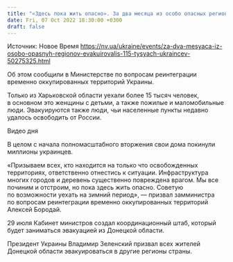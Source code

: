 ```yaml
---
title: "«Здесь пока жить опасно». За два месяца из особо опасных регионов эвакуировались 115 тысяч украинцев"
date: Fri, 07 Oct 2022 18:30:00 +0300
draft: false
---
```

Источник: Новое Время https://nv.ua/ukraine/events/za-dva-mesyaca-iz-osobo-opasnyh-regionov-evakuirovalis-115-tysyach-ukraincev-50275325.html


 Об этом сообщили в Министерстве по вопросам реинтеграции временно оккупированных территорий Украины.

Только из Харьковской области уехали более 15 тысяч человек, в основном это женщины с детьми, а также пожилые и маломобильные люди. Эвакуируются также люди, чьи населенные пункты недавно удалось освободить от России.

 Видео дня   

В целом с начала полномасштабного вторжения свои дома покинули миллионы украинцев.

«Призываем всех, кто находится на только что освобожденных территориях, ответственно отнестись к ситуации. Инфраструктура многих городов и деревень существенно повреждена врагом. Мы все починим и отстроим, но пока здесь жить опасно. Советую по возможности уехать на зимний период», — призвал замминистра по вопросам реинтеграции временно оккупированных территорий Алексей Бородай.

29 июля Кабинет министров создал координационный штаб, который будет заниматься эвакуацией из Донецкой области.

Президент Украины Владимир Зеленский призвал всех жителей Донецкой области эвакуироваться в другие регионы страны.
